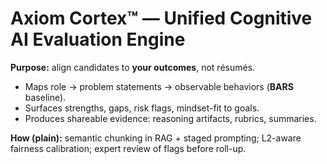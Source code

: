 # Axiom Cortex™ — Unified Cognitive AI Evaluation Engine

**Purpose:** align candidates to **your outcomes**, not résumés.

- Maps role → problem statements → observable behaviors (**BARS** baseline).
- Surfaces strengths, gaps, risk flags, mindset-fit to goals.
- Produces shareable evidence: reasoning artifacts, rubrics, summaries.

**How (plain):** semantic chunking in RAG + staged prompting; L2-aware fairness calibration; expert review of flags before roll-up.